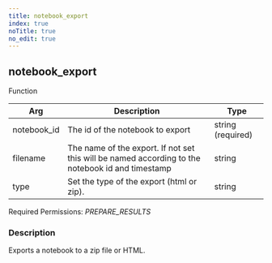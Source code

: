 ```yaml
---
title: notebook_export
index: true
noTitle: true
no_edit: true
---
```




<div class="vql_item"></div>


## notebook_export
<span class='vql_type pull-right page-header'>Function</span>



<div class="vqlargs"></div>

Arg | Description | Type
----|-------------|-----
notebook_id|The id of the notebook to export|string (required)
filename|The name of the export. If not set this will be named according to the notebook id and timestamp|string
type|Set the type of the export (html or zip).|string

Required Permissions: 
<i class="linkcolour label pull-right label-success">PREPARE_RESULTS</i>

### Description

Exports a notebook to a zip file or HTML.


